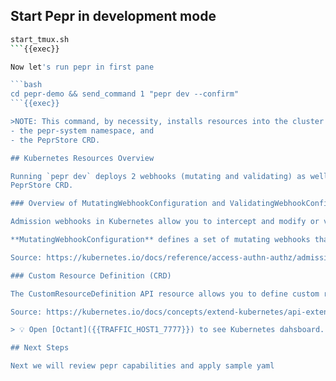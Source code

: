 ## Start Pepr in development mode

```bash
start_tmux.sh
```{{exec}}

Now let's run pepr in first pane

```bash
cd pepr-demo && send_command 1 "pepr dev --confirm"
```{{exec}}

>NOTE: This command, by necessity, installs resources into the cluster you run it against. Generally, these resources are removed once the pepr dev session ends but there are two notable exceptions:
- the pepr-system namespace, and
- the PeprStore CRD.

## Kubernetes Resources Overview

Running `pepr dev` deploys 2 webhooks (mutating and validating) as well as
PeprStore CRD. 

### Overview of MutatingWebhookConfiguration and ValidatingWebhookConfiguration

Admission webhooks in Kubernetes allow you to intercept and modify or validate requests to the API server before they are persisted. Mutating webhooks can alter the incoming requests by adding or changing fields, while validating webhooks ensure requests meet certain criteria and can reject those that do not.

**MutatingWebhookConfiguration** defines a set of mutating webhooks that modify requests, and **ValidatingWebhookConfiguration** defines a set of validating webhooks that validate requests without changing them. These configurations specify rules for which requests are intercepted and endpoints to which they are sent for processing .

Source: https://kubernetes.io/docs/reference/access-authn-authz/admission-controllers/

### Custom Resource Definition (CRD)

The CustomResourceDefinition API resource allows you to define custom resources. Defining a CRD object creates a new custom resource with a name and schema that you specify.

Source: https://kubernetes.io/docs/concepts/extend-kubernetes/api-extension/custom-resources/#customresourcedefinitions

> 💡 Open [Octant]({{TRAFFIC_HOST1_7777}}) to see Kubernetes dahsboard.

## Next Steps

Next we will review pepr capabilities and apply sample yaml
